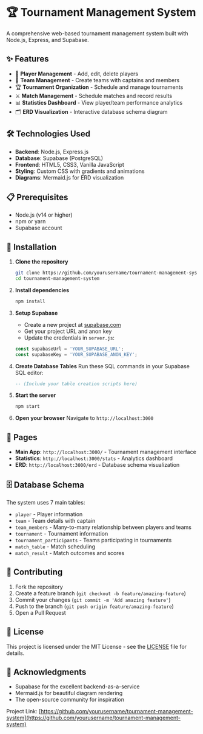 # 🏆 Tournament Management System

A comprehensive web-based tournament management system built with Node.js, Express, and Supabase.

## ✨ Features

- 👤 **Player Management** - Add, edit, delete players
- 👥 **Team Management** - Create teams with captains and members
- 🏆 **Tournament Organization** - Schedule and manage tournaments
- ⚔️ **Match Management** - Schedule matches and record results
- 📊 **Statistics Dashboard** - View player/team performance analytics
- 🗂️ **ERD Visualization** - Interactive database schema diagram

## 🛠️ Technologies Used

- **Backend**: Node.js, Express.js
- **Database**: Supabase (PostgreSQL)
- **Frontend**: HTML5, CSS3, Vanilla JavaScript
- **Styling**: Custom CSS with gradients and animations
- **Diagrams**: Mermaid.js for ERD visualization

## 📋 Prerequisites

- Node.js (v14 or higher)
- npm or yarn
- Supabase account

## 🚀 Installation

1. **Clone the repository**
   ```bash
   git clone https://github.com/yourusername/tournament-management-system.git
   cd tournament-management-system
   ```

2. **Install dependencies**
   ```bash
   npm install
   ```

3. **Setup Supabase**
   - Create a new project at [supabase.com](https://supabase.com)
   - Get your project URL and anon key
   - Update the credentials in `server.js`:
   ```javascript
   const supabaseUrl = 'YOUR_SUPABASE_URL';
   const supabaseKey = 'YOUR_SUPABASE_ANON_KEY';
   ```

4. **Create Database Tables**
   Run these SQL commands in your Supabase SQL editor:
   ```sql
   -- (Include your table creation scripts here)
   ```

5. **Start the server**
   ```bash
   npm start
   ```

6. **Open your browser**
   Navigate to `http://localhost:3000`

## 📱 Pages

- **Main App**: `http://localhost:3000/` - Tournament management interface
- **Statistics**: `http://localhost:3000/stats` - Analytics dashboard  
- **ERD**: `http://localhost:3000/erd` - Database schema visualization

## 🗄️ Database Schema

The system uses 7 main tables:
- `player` - Player information
- `team` - Team details with captain
- `team_members` - Many-to-many relationship between players and teams
- `tournament` - Tournament information
- `tournament_participants` - Teams participating in tournaments
- `match_table` - Match scheduling
- `match_result` - Match outcomes and scores

## 🤝 Contributing

1. Fork the repository
2. Create a feature branch (`git checkout -b feature/amazing-feature`)
3. Commit your changes (`git commit -m 'Add amazing feature'`)
4. Push to the branch (`git push origin feature/amazing-feature`)
5. Open a Pull Request

## 📄 License

This project is licensed under the MIT License - see the [LICENSE](LICENSE) file for details.

## 🙏 Acknowledgments

- Supabase for the excellent backend-as-a-service
- Mermaid.js for beautiful diagram rendering
- The open-source community for inspiration

Project Link: [https://github.com/yourusername/tournament-management-system](https://github.com/yourusername/tournament-management-system)
